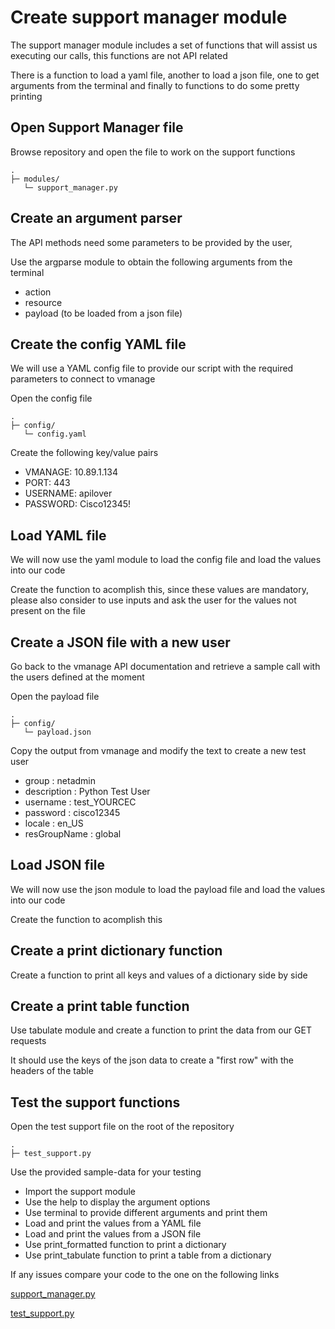 # Create support manager module

The support manager module includes a set of functions that will assist us executing our calls, this functions are not API related

There is a function to load a yaml file, another to load a json file, one to get arguments from the terminal and finally to functions to do some pretty printing

## Open Support Manager file

Browse repository and open the file to work on the support functions

    .
    ├─ modules/
       └─ support_manager.py

## Create an argument parser

The API methods need some parameters to be provided by the user, 

Use the argparse module to obtain the following arguments from the terminal

* action
* resource
* payload (to be loaded from a json file)

## Create the config YAML file

We will use a YAML config file to provide our script with the required parameters to connect to vmanage

Open the config file

    .
    ├─ config/
       └─ config.yaml

Create the following key/value pairs

* VMANAGE: 10.89.1.134
* PORT: 443
* USERNAME: apilover
* PASSWORD: Cisco12345!

## Load YAML file

We will now use the yaml module to load the config file and load the values into our code

Create the function to acomplish this, since these values are mandatory, please also consider to use inputs and ask the user for the values not present on the file

## Create a JSON file with a new user

Go back to the vmanage API documentation and retrieve a sample call with the users defined at the moment

Open the payload file

    .
    ├─ config/
       └─ payload.json

Copy the output from vmanage and modify the text to create a new test user

* group : netadmin
* description : Python Test User
* username : test_YOURCEC
* password : cisco12345
* locale : en_US
* resGroupName : global

## Load JSON file

We will now use the json module to load the payload file and load the values into our code

Create the function to acomplish this

## Create a print dictionary function

Create a function to print all keys and values of a dictionary side by side

## Create a print table function

Use tabulate module and create a function to print the data from our GET requests

It should use the keys of the json data to create a "first row" with the headers of the table

## Test the support functions

Open the test support file on the root of the repository

    .
    ├─ test_support.py

Use the provided sample-data for your testing

* Import the support module
* Use the help to display the argument options
* Use terminal to provide different arguments and print them
* Load and print the values from a YAML file
* Load and print the values from a JSON file
* Use print_formatted function to print a dictionary
* Use print_tabulate function to print a table from a dictionary

If any issues compare your code to the one on the following links

[support_manager.py](https://wwwin-github.cisco.com/rgomezbe/vmanage_api/blob/master/modules/support_manager.py)

[test_support.py](https://wwwin-github.cisco.com/rgomezbe/vmanage_api/blob/master/test_support.py)